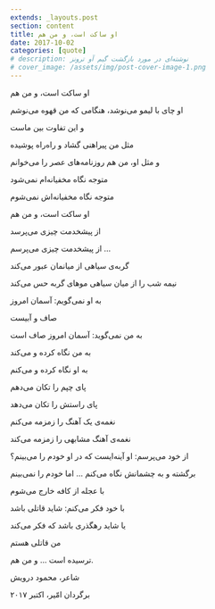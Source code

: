 ```yaml
---
extends: _layouts.post
section: content
title: او ساکت است، و من هم
date: 2017-10-02
categories: [quote]
# description: نوشته‌ای در مورد بازگشت گیم آو ترونز
# cover_image: /assets/img/post-cover-image-1.png
---
```



او ساکت است، و من هم

او چای با لیمو می‌نوشد، هنگامی که من قهوه می‌نوشم

و این تفاوت بین ماست

مثل من پیراهنی گشاد و راه‌راه پوشیده

و مثل او، من هم روزنامه‌های عصر را می‌خوانم

متوجه نگاه مخفیانه‌ام نمی‌شود

متوجه نگاه مخفیانه‌اش نمی‌شوم

او ساکت است، و من هم

از پیشخدمت چیزی می‌پرسد

از پیشخدمت چیزی می‌پرسم …

گربه‌ی سیاهی از میانمان عبور می‌کند

نیمه شب را از میان سیاهی موهای گربه حس می‌کند

به او نمی‌گویم: آسمان امروز

صاف و آبیست

به من نمی‌گوید: آسمان امروز صاف است

به من نگاه کرده و می‌کند

به او نگاه کرده و می‌کنم

پای چپم را تکان می‌دهم

پای راستش را تکان می‌دهد

نغمه‌ی یک آهنگ را زمزمه می‌کنم

نغمه‌ی آهنگ مشابهی را زمزمه می‌کند

از خود می‌پرسم: او آینه‌ایست که در او خودم را می‌بینم؟

برگشته و به چشمانش نگاه می‌کنم … اما خودم را نمی‌بینم

با عجله از کافه خارج می‌شوم

با خود فکر می‌کنم: شاید قاتلی باشد

یا شاید رهگذری باشد که فکر می‌کند

من قاتلی هستم

ترسیده است … و من هم.

 

شاعر، محمود درویش

برگردان امّیر، اکتبر ۲۰۱۷